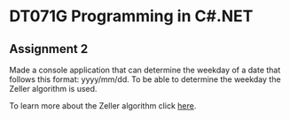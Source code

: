 # DT071G Programming in C#.NET

## Assignment 2

Made a console application that can determine the weekday of a date that follows this format: yyyy/mm/dd.
To be able to determine the weekday the Zeller algorithm is used. 

To learn more about the Zeller algorithm click [here](https://datagenetics.com/blog/november12019/index.html).